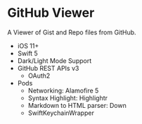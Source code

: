 # GitHub Viewer
A Viewer of Gist and Repo files from GitHub.

- iOS 11+
- Swift 5
- Dark/Light Mode Support
- GitHub REST APIs v3
  - OAuth2
- Pods
  - Networking: Alamofire 5
  - Syntax Highlight: Highlightr
  - Markdown to HTML parser: Down
  - SwiftKeychainWrapper

